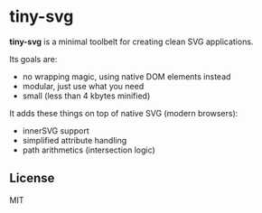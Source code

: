 # tiny-svg

__tiny-svg__ is a minimal toolbelt for creating clean SVG applications.


Its goals are:

* no wrapping magic, using native DOM elements instead
* modular, just use what you need
* small (less than 4 kbytes minified)

It adds these things on top of native SVG (modern browsers):

* innerSVG support
* simplified attribute handling
* path arithmetics (intersection logic)


## License

MIT